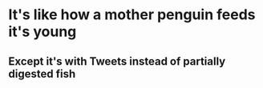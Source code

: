 # It's like how a mother penguin feeds it's young
## Except it's with Tweets instead of partially digested fish